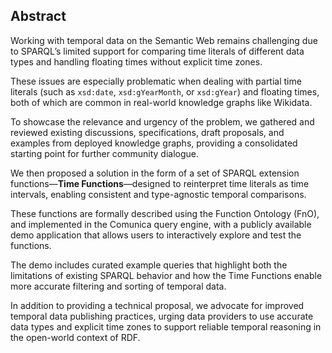 ## Abstract
<!-- Context:      Why the need is so pressing or important -->
Working with temporal data on the Semantic Web remains challenging due to SPARQL’s limited support for comparing time literals of different data types and handling floating times without explicit time zones.
<!-- Need:         Why something needed to be done at all -->
These issues are especially problematic when dealing with partial time literals (such as `xsd:date`, `xsd:gYearMonth`, or `xsd:gYear`) and floating times, both of which are common in real-world knowledge graphs like Wikidata.
<!-- Task:         What was undertaken to address the need -->
To showcase the relevance and urgency of the problem, we gathered and reviewed existing discussions, specifications, draft proposals, and examples from deployed knowledge graphs, providing a consolidated starting point for further community dialogue.
<!-- Object:       What the present document does or covers -->
We then proposed a solution in the form of a set of SPARQL extension functions—**Time Functions**—designed to reinterpret time literals as time intervals, enabling consistent and type-agnostic temporal comparisons.
<!-- Findings:     What the work done yielded or revealed -->
These functions are formally described using the Function Ontology (FnO), and implemented in the Comunica query engine, with a publicly available demo application that allows users to interactively explore and test the functions.
<!-- Conclusion:   What the findings mean for the audience -->
The demo includes curated example queries that highlight both the limitations of existing SPARQL behavior and how the Time Functions enable more accurate filtering and sorting of temporal data.
<!-- Perspectives: What the future holds, beyond this work -->
In addition to providing a technical proposal, we advocate for improved temporal data publishing practices, urging data providers to use accurate data types and explicit time zones to support reliable temporal reasoning in the open-world context of RDF.
